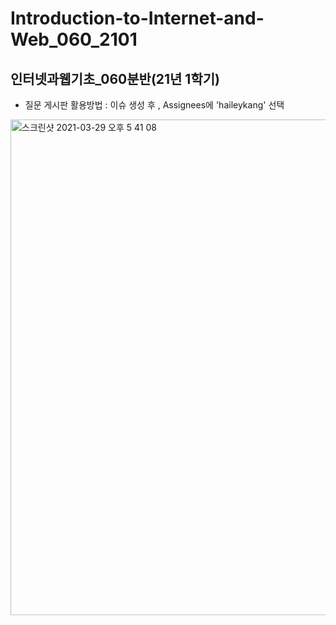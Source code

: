 # Introduction-to-Internet-and-Web_060_2101
## 인터넷과웹기초_060분반(21년 1학기)

- 질문 게시판 활용방법 : 이슈 생성 후 , Assignees에 'haileykang' 선택

<img width="793" alt="스크린샷 2021-03-29 오후 5 41 08" src="https://user-images.githubusercontent.com/59238310/112811308-e546c480-90b6-11eb-888d-96992281ff21.png">

